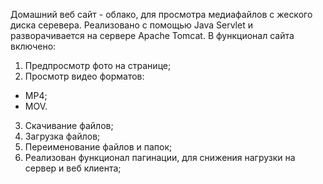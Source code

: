 Домашний веб сайт - облако, для просмотра медиафайлов с жеского диска серевера. 
Реализовано с помощью Java Servlet и разворачивается на сервере Apache Tomcat.
В функционал сайта включено: 
1. Предпросмотр фото на странице;
2. Просмотр видео форматов:
- MP4;
- MOV.
3. Скачивание файлов;
4. Загрузка файлов;
5. Переименование файлов и папок;
6. Реализован функционал пагинации, для снижения нагрузки на сервер и веб клиента;
